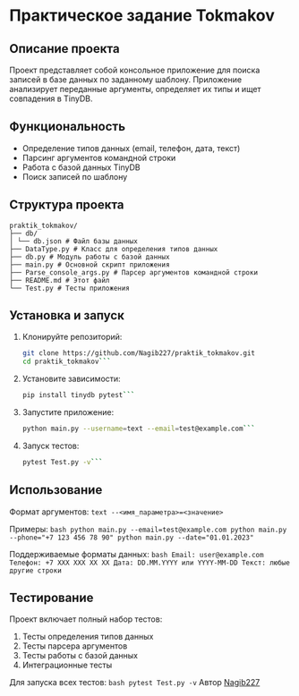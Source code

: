 # Практическое задание Tokmakov

## Описание проекта

Проект представляет собой консольное приложение для поиска записей в базе данных по заданному шаблону. Приложение анализирует переданные аргументы, определяет их типы и ищет совпадения в TinyDB.

## Функциональность

- Определение типов данных (email, телефон, дата, текст)
- Парсинг аргументов командной строки
- Работа с базой данных TinyDB
- Поиск записей по шаблону

## Структура проекта
    praktik_tokmakov/ 
    ├── db/ 
    │ └── db.json # Файл базы данных
    ├── DataType.py # Класс для определения типов данных
    ├── db.py # Модуль работы с базой данных
    ├── main.py # Основной скрипт приложения
    ├── Parse_console_args.py # Парсер аргументов командной строки
    ├── README.md # Этот файл
    └── Test.py # Тесты приложения

## Установка и запуск

1. Клонируйте репозиторий:
   ```bash
   git clone https://github.com/Nagib227/praktik_tokmakov.git
   cd praktik_tokmakov```
2. Установите зависимости:
   ```bash
   pip install tinydb pytest```

3. Запустите приложение:
   ```bash
   python main.py --username=text --email=test@example.com```
4. Запуск тестов:
   ```bash
   pytest Test.py -v```
## Использование
Формат аргументов:
    ```text
--<имя_параметра>=<значение>```

Примеры:
    ```bash
    python main.py --email=test@example.com
    python main.py --phone="+7 123 456 78 90"
    python main.py --date="01.01.2023"```

Поддерживаемые форматы данных:
    ```bash
Email: user@example.com
Телефон: +7 XXX XXX XX XX
Дата: DD.MM.YYYY или YYYY-MM-DD
Текст: любые другие строки```

## Тестирование
Проект включает полный набор тестов:
1. Тесты определения типов данных
2. Тесты парсера аргументов
3. Тесты работы с базой данных
4. Интеграционные тесты

Для запуска всех тестов:
    ```bash
    pytest Test.py -v```
Автор
[Nagib227](https://github.com/Nagib227)
